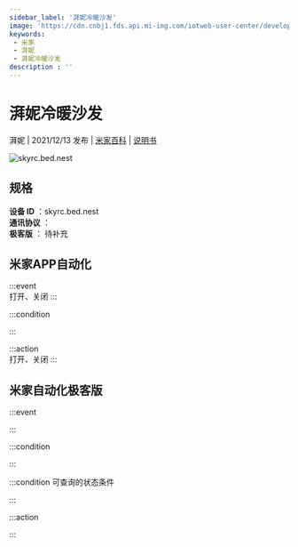 ```yaml
---
sidebar_label: '湃妮冷暖沙发'
image: 'https://cdn.cnbj1.fds.api.mi-img.com/iotweb-user-center/developer_1679047956450JhdgOFrB.png?GalaxyAccessKeyId=AKVGLQWBOVIRQ3XLEW&Expires=9223372036854775807&Signature=d2EDlVcZisKjUBGhb+P1+HOwpho='
keywords: 
 - 米家
 - 湃妮
 - 湃妮冷暖沙发
description : ''
---
```

# 湃妮冷暖沙发

湃妮 | 2021/12/13 发布 | [米家百科](https://home.mi.com/webapp/content/baike/product/index.html?model=skyrc.bed.nest) | [说明书](https://home.mi.com/views/introduction.html?model=skyrc.bed.nest&region=cn)

![skyrc.bed.nest](https://cdn.cnbj1.fds.api.mi-img.com/iotweb-user-center/developer_1679047956450JhdgOFrB.png?GalaxyAccessKeyId=AKVGLQWBOVIRQ3XLEW&Expires=9223372036854775807&Signature=d2EDlVcZisKjUBGhb+P1+HOwpho=)

## 规格  
> 
**设备 ID** ：skyrc.bed.nest  
**通讯协议** ：  
**极客版**  ： 待补充 


## 米家APP自动化  

:::event  
打开、关闭
:::

:::condition  

:::

:::action   
打开、关闭
:::

## 米家自动化极客版  

:::event  

:::

:::condition  

:::

:::condition 可查询的状态条件  

:::

:::action  

:::

        
